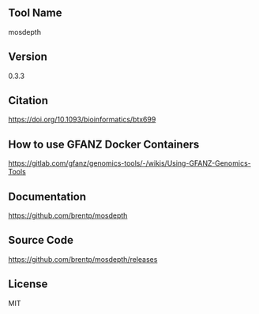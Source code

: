## Tool Name
mosdepth
## Version
0.3.3
## Citation
https://doi.org/10.1093/bioinformatics/btx699
## How to use GFANZ Docker Containers
https://gitlab.com/gfanz/genomics-tools/-/wikis/Using-GFANZ-Genomics-Tools
## Documentation
https://github.com/brentp/mosdepth
## Source Code
https://github.com/brentp/mosdepth/releases
## License
MIT
